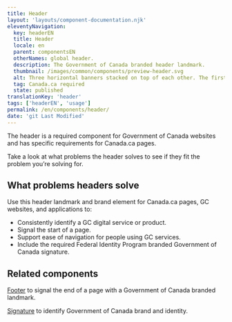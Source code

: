 ```yaml
---
title: Header
layout: 'layouts/component-documentation.njk'
eleventyNavigation:
  key: headerEN
  title: Header
  locale: en
  parent: componentsEN
  otherNames: global header.
  description: The Government of Canada branded header landmark.
  thumbnail: /images/common/components/preview-header.svg
  alt: Three horizontal banners stacked on top of each other. The first is a grey banner with three dots on the left, representing a browser banner. The second is a dark blue banner with a white outline representing a phase banner. The third is white banner holding a Canada flag and two stacked, thick grey lines that represent lines of text.
  tag: Canada.ca required
  state: published
translationKey: 'header'
tags: ['headerEN', 'usage']
permalink: /en/components/header/
date: 'git Last Modified'
---
```

The header is a required component for Government of Canada websites and has specific requirements for Canada.ca pages.

Take a look at what problems the header solves to see if they fit the problem you’re solving for.

## What problems headers solve

Use this header landmark and brand element for Canada.ca pages, GC websites, and applications to:

- Consistently identify a GC digital service or product.
- Signal the start of a page.
- Support ease of navigation for people using GC services.
- Include the required Federal Identity Program branded Government of Canada signature.

<article class="bg-full-width bg-primary text-light pt-600 pb-300 my-600">
  <h2 class="mt-0">Related components</h2>

<a href="{{ links.footer }}" class="link-light">Footer</a> to signal the end of a page with a Government of Canada branded landmark.

<a href="{{ links.signature }}" class="link-light">Signature</a> to identify Government of Canada brand and identity.

</article>
